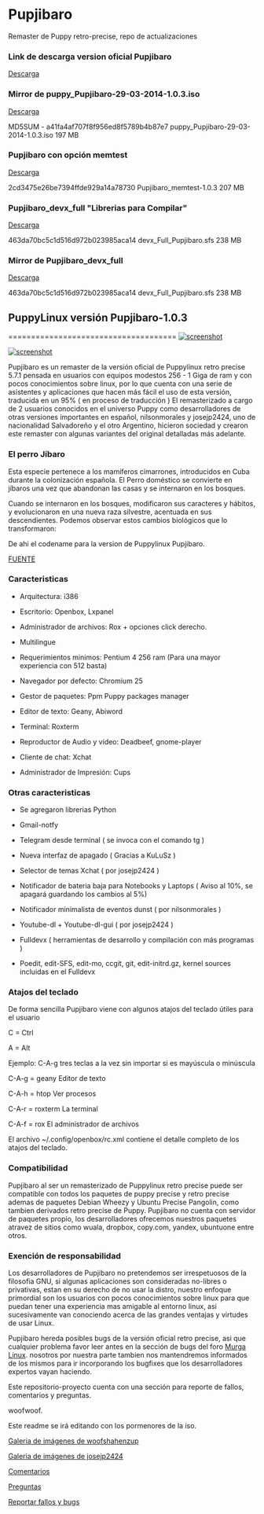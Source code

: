 Pupjibaro
=========

Remaster de Puppy retro-precise, repo de actualizaciones

### Link de descarga version oficial Pupjibaro

[Descarga](https://www.dropbox.com/s/nrz5nxksyod7w4x/puppy_Pupjibaro-29-03-2014-1.0.3.iso)

### Mirror de puppy_Pupjibaro-29-03-2014-1.0.3.iso

[Descarga](http://ubuntuone.com/4nsOsaphHrfOxWReCaLzHj)

MD5SUM - a41fa4af707f8f956ed8f5789b4b87e7   puppy_Pupjibaro-29-03-2014-1.0.3.iso   197 MB

### Pupjibaro con opción memtest

[Descarga](http://ubuntuone.com/3FAWT2GChlT2WsonriVs0f)

2cd3475e26be7394ffde929a14a78730    Pupjibaro_memtest-1.0.3   207 MB

###  Pupjibaro_devx_full "Librerias para Compilar"

[Descarga](https://www.dropbox.com/s/2nd7dp55mkb87by/devx_Full_Pupjibaro.sfs)

463da70bc5c1d516d972b023985aca14   devx_Full_Pupjibaro.sfs   238 MB

### Mirror de Pupjibaro_devx_full

[Descarga](http://ubuntuone.com/1AdImjrL4rClX9ZdJaDUw6)

463da70bc5c1d516d972b023985aca14   devx_Full_Pupjibaro.sfs   238 MB

## PuppyLinux versión Pupjibaro-1.0.3 
=====================================
[![screenshot](http://s5.postimg.org/jnlemdfvr/jibadesk.png)](http://s5.postimg.org/jnlemdfvr/jibadesk.png)

[![screenshot](http://s25.postimg.org/e0qmkpnkf/Pupjibaro.gif)](http://s25.postimg.org/e0qmkpnkf/Pupjibaro.gif)

Pupjibaro es un remaster de la versión oficial de Puppylinux retro precise 5.7.1
pensada en usuarios con equipos modestos 256 - 1 Giga de ram y con pocos conocimientos
sobre linux, por lo que cuenta con una serie de asistentes y aplicaciones que hacen más
fácil el uso de esta versión, traducida en un 95% ( en proceso de traducción ) 
El remasterizado a cargo de 2 usuarios conocidos en el universo Puppy como desarrolladores
de otras versiones importantes en español, nilsonmorales y josejp2424, uno de nacionalidad 
Salvadoreño y el otro Argentino, hicieron sociedad y crearon este remaster con algunas 
variantes del original detalladas más adelante.

### El perro Jíbaro

Esta especie pertenece a los mamíferos cimarrones, introducidos en Cuba durante
la colonización española. El Perro doméstico se convierte en jíbaros una vez que 
abandonan las casas y se internaron en los bosques.

Cuando se internaron en los bosques, modificaron sus caracteres y hábitos, y evolucionaron
en una nueva raza silvestre, acentuada en sus descendientes. Podemos observar estos cambios 
biológicos que lo transformaron:

De ahi el codename para la version de Puppylinux Pupjibaro.

[FUENTE](http://www.ecured.cu/index.php/Perro_jíbaro)

### Caracteristicas 

- Arquitectura: i386
                            
- Escritorio: Openbox, Lxpanel

- Administrador de archivos: Rox + opciones click derecho.

- Multilingue

- Requerimientos minimos: Pentium 4 256 ram (Para una mayor experiencia con 512 basta)

- Navegador por defecto: Chromium 25

- Gestor de paquetes: Ppm Puppy packages manager

- Editor de texto: Geany, Abiword

- Terminal: Roxterm

- Reproductor de Audio y video: Deadbeef, gnome-player

- Cliente de chat: Xchat

- Administrador de Impresión: Cups

### Otras caracteristicas

- Se agregaron librerias Python

- Gmail-notfy

- Telegram desde terminal ( se invoca con el comando tg )

- Nueva interfaz de apagado ( Gracias a KuLuSz )

- Selector de temas Xchat ( por josejp2424 )

- Notificador de bateria baja para Notebooks y Laptops ( Aviso al 10%, se apagará guardando
  los cambios al 5%)

- Notificador minimalista de eventos dunst ( por nilsonmorales )

- Youtube-dl + Youtube-dl-gui ( por josejp2424 )

- Fulldevx ( herramientas de desarrollo y compilación con más programas )

- Poedit, edit-SFS, edit-mo, ccgit, git, edit-initrd.gz, kernel sources incluidas 
en el Fulldevx

### Atajos del teclado

De forma sencilla Pupjibaro viene con algunos atajos del teclado útiles para el usuario

C = Ctrl

A = Alt

Ejemplo: C-A-g    tres teclas a la vez sin importar si es mayúscula o minúscula

C-A-g = geany     Editor de texto

C-A-h = htop      Ver procesos 

C-A-r = roxterm   La terminal

C-A-f = rox       El administrador de archivos 

El archivo ~/.config/openbox/rc.xml contiene el detalle completo de los atajos del teclado. 

### Compatibilidad

Pupjibaro al ser un remasterizado de Puppylinux retro precise puede ser compatible con todos
los paquetes de puppy precise y retro precise ademas de paquetes Debian Wheezy y Ubuntu Precise
Pangolin, como tambien derivados retro precise de Puppy.
Pupjibaro no cuenta con servidor de paquetes propio, los desarrolladores ofrecemos nuestros paquetes
atravez de sitios como wuala, dropbox, copy.com, yandex, ubuntuone entre otros.

### Exención de responsabilidad

Los desarrolladores de Pupjibaro no pretendemos ser irrespetuosos de la filosofia GNU, si algunas aplicaciones
son consideradas no-libres o privativas, estan en su derecho de no usar la distro, nuestro enfoque primordial son
los usuarios con pocos conocimientos sobre linux para que puedan tener una experiencia mas amigable
al entorno linux, asi sucesivamente van conociendo acerca de las grandes ventajas y virtudes de usar Linux.

Pupjibaro hereda posibles bugs de la versión oficial retro precise, asi que cualquier problema favor leer antes en la 
sección de bugs del foro [Murga Linux](http://www.murga-linux.com/puppy/viewtopic.php?t=87712). nosotros por nuestra parte tambien nos mantendremos informados de los
mismos para ir incorporando los bugfixes que los desarrolladores expertos vayan haciendo.

Este repositorio-proyecto cuenta con una sección para reporte de fallos, comentarios y preguntas. 

woofwoof.

Este readme se irá editando con los pormenores de la iso.

[Galeria de imágenes de woofshahenzup](http://postimg.org/gallery/b4ohylc4/)

[Galeria de imágenes de josejp2424]()

[Comentarios](https://github.com/Woofshahenzup/Pupjibaro/issues?labels=Reportar+bugs%2CPreguntas%2CComentarios&page=1&state=open)

[Preguntas](https://github.com/Woofshahenzup/Pupjibaro/issues?labels=Reportar+bugs%2CComentarios%2CPreguntas&page=1&state=open)

[Reportar fallos y bugs](https://github.com/Woofshahenzup/Pupjibaro/issues?labels=Preguntas%2CComentarios&page=1&state=open)

